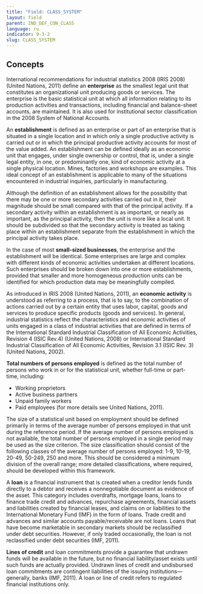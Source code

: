```yaml
---
title: "Field: CLASS_SYSTEM"
layout: field
parent: IND_DEF_CON_CLASS
language: ru
indicator: 9-3-2
slug: CLASS_SYSTEM
---
```

## Concepts

International recommendations for industrial statistics 2008 (IRIS 2008) (United Nations, 2011) define an **enterprise** as the smallest legal unit that constitutes an organizational unit producing goods or services. The enterprise is the basic statistical unit at which all information relating to its production activities and transactions, including financial and balance-sheet accounts, are maintained. It is also used for institutional sector classification in the 2008 System of National Accounts.

An **establishment** is defined as an enterprise or part of an enterprise that is situated in a single location and in which only a single productive activity is carried out or in which the principal productive activity accounts for most of the value added. An establishment can be defined ideally as an economic unit that engages, under single ownership or control, that is, under a single legal entity, in one, or predominantly one, kind of economic activity at a single physical location. Mines, factories and workshops are examples. This ideal concept of an establishment is applicable to many of the situations encountered in industrial inquiries, particularly in manufacturing.

Although the definition of an establishment allows for the possibility that there may be one or more secondary activities carried out in it, their magnitude should be small compared with that of the principal activity. If a secondary activity within an establishment is as important, or nearly as important, as the principal activity, then the unit is more like a local unit. It should be subdivided so that the secondary activity is treated as taking place within an establishment separate from the establishment in which the principal activity takes place.

In the case of most **small-sized businesses**, the enterprise and the establishment will be identical. Some enterprises are large and complex with different kinds of economic activities undertaken at different locations. Such enterprises should be broken down into one or more establishments, provided that smaller and more homogeneous production units can be identified for which production data may be meaningfully compiled.

As introduced in IRIS 2008 (United Nations, 2011), an **economic activity** is understood as referring to a process, that is to say, to the combination of actions carried out by a certain entity that uses labor, capital, goods and services to produce specific products (goods and services). In general, industrial statistics reflect the characteristics and economic activities of units engaged in a class of industrial activities that are defined in terms of the International Standard Industrial Classification of All Economic Activities, Revision 4 (ISIC Rev.4) (United Nations, 2008) or International Standard Industrial Classification of All Economic Activities, Revision 3.1 (ISIC Rev. 3) (United Nations, 2002).

**Total numbers of persons employed** is defined as the total number of persons who work in or for the statistical unit, whether full-time or part-time, including:

* Working proprietors
* Active business partners
* Unpaid family workers
* Paid employees (for more details see United Nations, 2011).

The size of a statistical unit based on employment should be defined primarily in terms of the average number of persons employed in that unit during the reference period. If the average number of persons employed is not available, the total number of persons employed in a single period may be used as the size criterion. The size classification should consist of the following classes of the average number of persons employed: 1-9, 10-19, 20-49, 50-249, 250 and more. This should be considered a minimum division of the overall range; more detailed classifications, where required, should be developed within this framework.

A **loan** is a financial instrument that is created when a creditor lends funds directly to a debtor and receives a nonnegotiable document as evidence of the asset. This category includes overdrafts, mortgage loans, loans to finance trade credit and advances, repurchase agreements, financial assets and liabilities created by financial leases, and claims on or liabilities to the International Monetary Fund (IMF) in the form of loans. Trade credit and advances and similar accounts payable/receivable are not loans. Loans that have become marketable in secondary markets should be reclassified under debt securities. However, if only traded occasionally, the loan is not reclassified under debt securities (IMF, 2011).

**Lines of credit** and loan commitments provide a guarantee that undrawn funds will be available in the future, but no financial liability/asset exists until such funds are actually provided. Undrawn lines of credit and undisbursed loan commitments are contingent liabilities of the issuing institutions— generally, banks (IMF, 2011). A loan or line of credit refers to regulated financial institutions only.